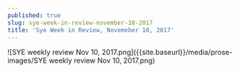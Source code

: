 ```yaml
---
published: true
slug: sye-week-in-review-november-10-2017
title: 'Sye Week in Review, Novemeber 10, 2017'
---
```

![SYE weekly review Nov 10, 2017.png]({{site.baseurl}}/media/prose-images/SYE weekly review Nov 10, 2017.png)

